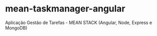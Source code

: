 # mean-taskmanager-angular
Aplicação Gestão de Tarefas - MEAN STACK (Angular, Node, Express e MongoDB)
